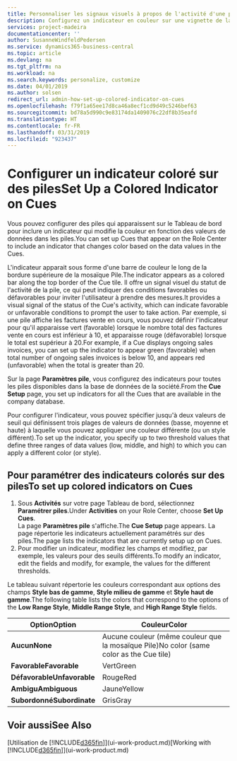```yaml
---
title: Personnaliser les signaux visuels à propos de l'activité d'une pile | Microsoft Docs
description: Configurez un indicateur en couleur sur une vignette de la pile pour fournir un signal visuel personnalisé de l'activité de la pile.
services: project-madeira
documentationcenter: ''
author: SusanneWindfeldPedersen
ms.service: dynamics365-business-central
ms.topic: article
ms.devlang: na
ms.tgt_pltfrm: na
ms.workload: na
ms.search.keywords: personalize, customize
ms.date: 04/01/2019
ms.author: solsen
redirect_url: admin-how-set-up-colored-indicator-on-cues
ms.openlocfilehash: f79f1a65ee17d8ca46a8ecf1cd9d49c5246bef63
ms.sourcegitcommit: bd78a5d990c9e83174da1409076c22df8b35eafd
ms.translationtype: HT
ms.contentlocale: fr-FR
ms.lasthandoff: 03/31/2019
ms.locfileid: "923437"
---
```

# <a name="set-up-a-colored-indicator-on-cues"></a><span data-ttu-id="84116-103">Configurer un indicateur coloré sur des piles</span><span class="sxs-lookup"><span data-stu-id="84116-103">Set Up a Colored Indicator on Cues</span></span>
<span data-ttu-id="84116-104">Vous pouvez configurer des piles qui apparaissent sur le Tableau de bord pour inclure un indicateur qui modifie la couleur en fonction des valeurs de données dans les piles.</span><span class="sxs-lookup"><span data-stu-id="84116-104">You can set up Cues that appear on the Role Center to include an indicator that changes color based on the data values in the Cues.</span></span>

<span data-ttu-id="84116-105">L'indicateur apparait sous forme d'une barre de couleur le long de la bordure supérieure de la mosaïque Pile.</span><span class="sxs-lookup"><span data-stu-id="84116-105">The indicator appears as a colored bar along the top border of the Cue tile.</span></span> <span data-ttu-id="84116-106">Il offre un signal visuel du statut de l'activité de la pile, ce qui peut indiquer des conditions favorables ou défavorables pour inviter l'utilisateur à prendre des mesures.</span><span class="sxs-lookup"><span data-stu-id="84116-106">It provides a visual signal of the status of the Cue's activity, which can indicate favorable or unfavorable conditions to prompt the user to take action.</span></span> <span data-ttu-id="84116-107">Par exemple, si une pile affiche les factures vente en cours, vous pouvez définir l'indicateur pour qu'il apparaisse vert (favorable) lorsque le nombre total des factures vente en cours est inférieur à 10, et apparaisse rouge (défavorable) lorsque le total est supérieur à 20.</span><span class="sxs-lookup"><span data-stu-id="84116-107">For example, if a Cue displays ongoing sales invoices, you can set up the indicator to appear green (favorable) when total number of ongoing sales invoices is below 10, and appears red (unfavorable) when the total is greater than 20.</span></span>

<span data-ttu-id="84116-108">Sur la page **Paramètres pile**, vous configurez des indicateurs pour toutes les piles disponibles dans la base de données de la société.</span><span class="sxs-lookup"><span data-stu-id="84116-108">From the **Cue Setup** page, you set up indicators for all the Cues that are available in the company database.</span></span>

<span data-ttu-id="84116-109">Pour configurer l'indicateur, vous pouvez spécifier jusqu'à deux valeurs de seuil qui définissent trois plages de valeurs de données (basse, moyenne et haute) à laquelle vous pouvez appliquer une couleur différente (ou un style différent).</span><span class="sxs-lookup"><span data-stu-id="84116-109">To set up the indicator, you specify up to two threshold values that define three ranges of data values (low, middle, and high) to which you can apply a different color (or style).</span></span>

## <a name="to-set-up-colored-indicators-on-cues"></a><span data-ttu-id="84116-110">Pour paramétrer des indicateurs colorés sur des piles</span><span class="sxs-lookup"><span data-stu-id="84116-110">To set up colored indicators on Cues</span></span>
1. <span data-ttu-id="84116-111">Sous **Activités** sur votre page Tableau de bord, sélectionnez **Paramétrer piles**.</span><span class="sxs-lookup"><span data-stu-id="84116-111">Under **Activities** on your Role Center, choose **Set Up Cues**.</span></span>  
   <span data-ttu-id="84116-112">La page **Paramètres pile** s'affiche.</span><span class="sxs-lookup"><span data-stu-id="84116-112">The **Cue Setup** page appears.</span></span> <span data-ttu-id="84116-113">La page répertorie les indicateurs actuellement paramétrés sur des piles.</span><span class="sxs-lookup"><span data-stu-id="84116-113">The page lists the indicators that are currently setup up on Cues.</span></span>
2. <span data-ttu-id="84116-114">Pour modifier un indicateur, modifiez les champs et modifiez, par exemple, les valeurs pour des seuils différents.</span><span class="sxs-lookup"><span data-stu-id="84116-114">To modify an indicator, edit the fields and modify, for example, the values for the different thresholds.</span></span>  

<span data-ttu-id="84116-115">Le tableau suivant répertorie les couleurs correspondant aux options des champs **Style bas de gamme**, **Style milieu de gamme** et **Style haut de gamme**.</span><span class="sxs-lookup"><span data-stu-id="84116-115">The following table lists the colors that correspond to the options of the **Low Range Style**, **Middle Range Style**, and **High Range Style** fields.</span></span>

| <span data-ttu-id="84116-116">Option</span><span class="sxs-lookup"><span data-stu-id="84116-116">Option</span></span> | <span data-ttu-id="84116-117">Couleur</span><span class="sxs-lookup"><span data-stu-id="84116-117">Color</span></span> |
| --- | --- |
| <span data-ttu-id="84116-118">**Aucun**</span><span class="sxs-lookup"><span data-stu-id="84116-118">**None**</span></span> |<span data-ttu-id="84116-119">Aucune couleur (même couleur que la mosaïque Pile)</span><span class="sxs-lookup"><span data-stu-id="84116-119">No color (same color as the Cue tile)</span></span>|
| <span data-ttu-id="84116-120">**Favorable**</span><span class="sxs-lookup"><span data-stu-id="84116-120">**Favorable**</span></span> |<span data-ttu-id="84116-121">Vert</span><span class="sxs-lookup"><span data-stu-id="84116-121">Green</span></span> |
| <span data-ttu-id="84116-122">**Défavorable**</span><span class="sxs-lookup"><span data-stu-id="84116-122">**Unfavorable**</span></span> |<span data-ttu-id="84116-123">Rouge</span><span class="sxs-lookup"><span data-stu-id="84116-123">Red</span></span> |
| <span data-ttu-id="84116-124">**Ambigu**</span><span class="sxs-lookup"><span data-stu-id="84116-124">**Ambiguous**</span></span> |<span data-ttu-id="84116-125">Jaune</span><span class="sxs-lookup"><span data-stu-id="84116-125">Yellow</span></span> |
| <span data-ttu-id="84116-126">**Subordonné**</span><span class="sxs-lookup"><span data-stu-id="84116-126">**Subordinate**</span></span> |<span data-ttu-id="84116-127">Gris</span><span class="sxs-lookup"><span data-stu-id="84116-127">Gray</span></span> |

## <a name="see-also"></a><span data-ttu-id="84116-128">Voir aussi</span><span class="sxs-lookup"><span data-stu-id="84116-128">See Also</span></span>
<span data-ttu-id="84116-129">[Utilisation de [!INCLUDE[d365fin](includes/d365fin_md.md)]](ui-work-product.md)</span><span class="sxs-lookup"><span data-stu-id="84116-129">[Working with [!INCLUDE[d365fin](includes/d365fin_md.md)]](ui-work-product.md)</span></span>

